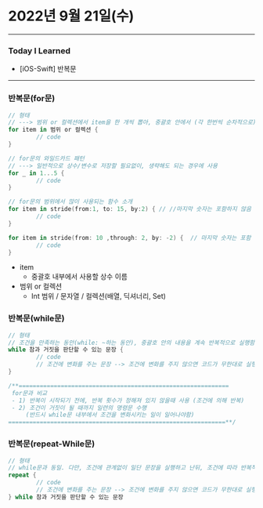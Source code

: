 # 2022년 9월 21일(수)

---

### Today I Learned

- [iOS-Swift] 반복문

---

### 반복문(for문)

```swift
// 형태 
// ---> 범위 or 컬렉션에서 item을 한 개씩 뽑아, 중괄호 안에서 (각 한번씩 순차적으로) 반복 실행함을 의미 
for item in 범위 or 컬렉션 {
		// code 
}

// for문의 와일드카드 패턴 
// ---> 일반적으로 상수/변수로 저장할 필요없이, 생략해도 되는 경우에 사용 
for _ in 1...5 {
		// code 
}

// for문의 범위에서 많이 사용되는 함수 소개 
for item in stride(from:1, to: 15, by:2) { // //마지막 숫자는 포함하지 않음 (to는 해당 숫자를 포함하지 않음)
		// code
}

for item in stride(from: 10 ,through: 2, by: -2) {  // 마지막 숫자는 포함 (through는 해당 숫자를 포함)
		// code
}
```

- item
  - 중괄호 내부에서 사용할 상수 이름
- 범위 or 컬렉션
  - Int 범위 / 문자열 / 컬렉션(배열, 딕셔너리, Set)

### 반복문(while문)

```swift
// 형태
// 조건을 만족하는 동안(while: ~하는 동안), 중괄호 안의 내용을 계속 반복적으로 실행함을 의미
while 참과 거짓을 판단할 수 있는 문장 {
		// code 
		// 조건에 변화를 주는 문장 --> 조건에 변화를 주지 않으면 코드가 무한대로 실행될 가능성이 있음.
}

/**============================================================
 for문과 비교
 - 1) 반복이 시작되기 전에, 반복 횟수가 정해져 있지 않을때 사용 (조건에 의해 반복)
 - 2) 조건이 거짓이 될 때까지 일련의 명령문 수행
     (반드시 while문 내부에서 조건을 변화시키는 일이 일어나야함)
==============================================================**/
```

### 반복문(repeat-While문)

```swift
// 형태
// while문과 동일. 다만, 조건에 관계없이 일단 문장을 실행하고 난뒤, 조건에 따라 반복적으로 실행할지 여부를 확인 후 다시 실행 
repeat {
		// code 
		// 조건에 변화를 주는 문장 --> 조건에 변화를 주지 않으면 코드가 무한대로 실행될 가능성이 있음.
} while 참과 거짓을 판단할 수 있는 문장 
```